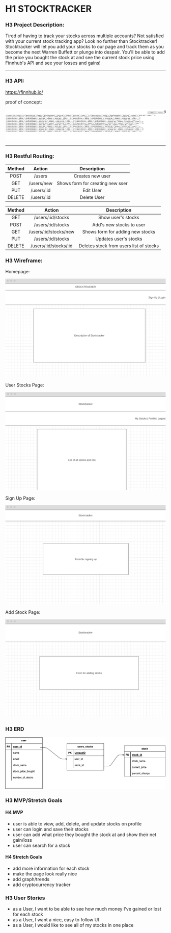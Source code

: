 # H1 STOCKTRACKER

### H3 Project Description:

Tired of having to track your stocks across multiple accounts?  Not satisfied with your current stock tracking app?  Look no further than Stocktracker!  Stocktracker will let you add your stocks to our page and track them as you become the next Warren Buffett or plunge into despair.  You'll be able to add the price you bought the stock at and see the current stock price using Finnhub's API and see your losses and gains!  

***

### H3 API:

https://finnhub.io/

proof of concept:

![api](images/APIProof.png)

*** 

### H3 Restful Routing:

| Method | Action | Description |
|:------:|:------:|:-----------:|
| POST   | /users | Creates new user |
| GET    | /users/new | Shows form for creating new sser |
| PUT    | /users/:id | Edit User |
| DELETE | /users/:id | Delete User |

| Method | Action | Description |
|:------:|:------:|:-----------:|
| GET    | /users/:id/stocks | Show user's stocks |
| POST   | /users/:id/stocks| Add's new stocks to user |
| GET    | /users/:id/stocks/new | Shows form for adding new stocks |
| PUT    | /users/:id/stocks | Updates user's stocks |
| DELETE | /users/:id/stocks/:id | Deletes stock from users list of stocks|

### H3 Wireframe:

Homepage:

![wireframe1](images/homepage.png)

User Stocks Page:

![wireframe2](images/stocks.png)

Sign Up Page:

![wireframe3](images/signup.png)

Add Stock Page:

![wireframe4](images/addstock.png)

### H3 ERD

![ERD](images/ERD.png)

### H3 MVP/Stretch Goals

#### H4 MVP

- user is able to view, add, delete, and update stocks on profile
- user can login and save their stocks
- user can add what price they bought the stock at and show their net gain/loss
- user can search for a stock

#### H4 Stretch Goals

- add more information for each stock
- make the page look really nice
- add graph/trends
- add cryptocurrency tracker

### H3 User Stories

- as a User, I want to be able to see how much money I've gained or lost for each stock
- as a User, I want a nice, easy to follow UI
- as a User, I would like to see all of my stocks in one place

